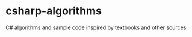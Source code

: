 csharp-algorithms
=================

C# algorithms and sample code inspired by textbooks and other sources
